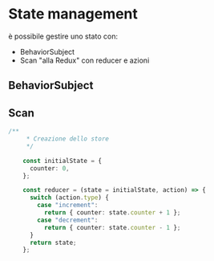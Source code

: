 # State management

è possibile gestire uno stato con:

* BehaviorSubject
* Scan "alla Redux" con reducer e azioni

## BehaviorSubject

## Scan

```typescript
/**
     * Creazione dello store
     */

    const initialState = {
      counter: 0,
    };

    const reducer = (state = initialState, action) => {
      switch (action.type) {
        case "increment":
          return { counter: state.counter + 1 };
        case "decrement":
          return { counter: state.counter - 1 };
      }
      return state;
    };
```



